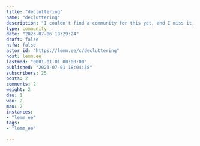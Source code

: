 ```yaml
---
title: "decluttering" 
name: "decluttering"
description: "I couldn't find a community for this yet, and I miss it, so here it is! This is a community to share all about your decluttering journey. There will be challenges too, and a lot of inspiration. Get out your donation bins and your trash bags and come declutter with us! "
type: community
date: "2023-07-06 18:29:24"
draft: false
nsfw: false
actor_id: "https://lemm.ee/c/decluttering"
host: lemm.ee
lastmod: "0001-01-01 00:00:00"
published: "2023-07-01 18:04:38"
subscribers: 25
posts: 2
comments: 2
weight: 2
dau: 1
wau: 2
mau: 2
instances:
- "lemm_ee"
tags: 
- "lemm_ee"

---
```

